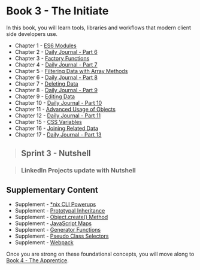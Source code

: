 # Book 3 - The Initiate

In this book, you will learn tools, libraries and workflows that modern client side developers use.

* Chapter 1 - [ES6 Modules](./chapters/JS_ES6_MODULES.md)
* Chapter 2 - [Daily Journal - Part 6](./chapters/DAILY_JOURNAL_ES6_MODULES.md)
* Chapter 3 - [Factory Functions](./chapters/JS_FACTORY_FUNCTION.md)
* Chapter 4 - [Daily Journal - Part 7](./chapters/DAILY_JOURNAL_SAVING_ENTRIES.md)
* Chapter 5 - [Filtering Data with Array Methods](./chapters/JS_ARRAY_METHODS.md)
* Chapter 6 - [Daily Journal - Part 8](./chapters/DAILY_JOURNAL_FILTERING_MOOD.md)
* Chapter 7 - [Deleting Data](./chapters/DELETE_DATA.md)
* Chapter 8 - [Daily Journal - Part 9](./chapters/DAILY_JOURNAL_DELETING_ENTRIES.md)
* Chapter 9 - [Editing Data](./chapters/EDIT_DATA.md)
* Chapter 10 - [Daily Journal - Part 10](./chapters/DAILY_JOURNAL_EDITING_ENTRIES.md)
* Chapter 11 - [Advanced Usage of Objects](./chapters/JS_OBJECT_METHODS_SPREAD.md)
* Chapter 12 - [Daily Journal - Part 11](./chapters/DAILY_JOURNAL_SEARCHING.md)
* Chapter 15 - [CSS Variables](./chapters/CSS_VARIABLES.md)
* Chapter 16 - [Joining Related Data](./chapters/JS_JOINING_DATA.md)
* Chapter 17 - [Daily Journal - Part 13](./chapters/DAILY_JOURNAL_MOOD_TABLE.md)

> ## Sprint 3 - Nutshell

> ### LinkedIn Projects update with Nutshell

## Supplementary Content

* Supplement - [*nix CLI Powerups](./chapters/CLI_PERSONALIZATION.md)
* Supplement - [Prototypal Inheritance](./chapters/PROTOTYPAL.md)
* Supplement - [Object.create() Method](./chapters/JS_OBJECT_CREATE.md)
* Supplement - [JavaScript Maps](./chapters/JS_MAPS.md)
* Supplement - [Generator Functions](./chapters/JS_GENERATOR_FUNCTION.md)
* Supplement - [Pseudo Class Selectors](./chapters/CSS_PSEUDOCLASSES.md)
* Supplement - [Webpack](./chapters/JS_WEBPACK.md)

Once you are strong on these foundational concepts, you will move along to [Book 4 - The Apprentice](../book-4-the-apprentice/README.md).
